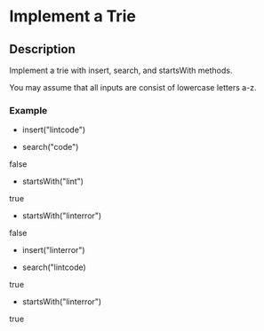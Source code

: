 # Implement a Trie

## Description

Implement a trie with insert, search, and startsWith methods.

You may assume that all inputs are consist of lowercase letters a-z.

### Example

- insert("lintcode")

- search("code")

false

- startsWith("lint")

true

- startsWith("linterror")

false

- insert("linterror")

- search("lintcode)

true

- startsWith("linterror")

true
